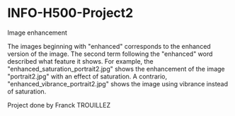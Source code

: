 # INFO-H500-Project2

Image enhancement

The images beginning with "enhanced" corresponds to the enhanced version of the image. The second term following the "enhanced" word described what feature it shows.
For example, the "enhanced_saturation_portrait2.jpg" shows the enhancement of the image "portrait2.jpg" with an effect of saturation. A contrario, "enhanced_vibrance_portrait2.jpg" shows the image using vibrance instead of saturation.

Project done by Franck TROUILLEZ
